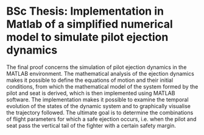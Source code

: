 # BSc Thesis: Implementation in Matlab of a simplified numerical model to simulate pilot ejection dynamics
The final proof concerns the simulation of pilot ejection dynamics in the MATLAB environment. The mathematical analysis of the ejection dynamics makes it possible to define the equations of motion and their initial conditions, from which the mathematical model of the system formed by the pilot and seat is derived, which is then implemented using MATLAB software. The implementation makes it possible to examine the temporal evolution of the states of the dynamic system and to graphically visualise the trajectory followed. The ultimate goal is to determine the combinations of flight parameters for which a safe ejection occurs, i.e. when the pilot and seat pass the vertical tail of the fighter with a certain safety margin.
